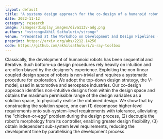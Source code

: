 ```yaml
---
layout: default
title: "A systems design approach for the co-design of a humanoid robot arm"
date: 2022-11-12
category: research
image: /images/display_images/diva113v-adg.png
authors: "<strong>Akhil Sathuluri</strong>"
venue: "Presented at the Workshop on Development and Design Pipelines - From first ideas to well-functioning robots, 2022 IEEE-RAS International Conference on Humanoid Robots (Humanoids 2022)"
preprint: https://arxiv.org/abs/2212.14256
code: https://github.com/akhilsathuluri/x-ray-toolbox
---
```

Classically, the development of humanoid robots has been sequential and iterative. Such bottom-up design procedures rely heavily on intuition and are often biased by the designer's experience. Exploiting the non-linear coupled design space of robots is non-trivial and requires a systematic procedure for exploration. We adopt the top-down design strategy, the V-model, used in automotive and aerospace industries. Our co-design approach identifies non-intuitive designs from within the design space and obtains the maximum permissible range of the design variables as a solution space, to physically realise the obtained design. We show that by constructing the solution space, one can (1) decompose higher-level requirements onto sub-system-level requirements with tolerance, alleviating the "chicken-or-egg" problem during the design process, (2) decouple the robot's morphology from its controller, enabling greater design flexibility, (3) obtain independent sub-system level requirements, reducing the development time by parallelising the development process. 
